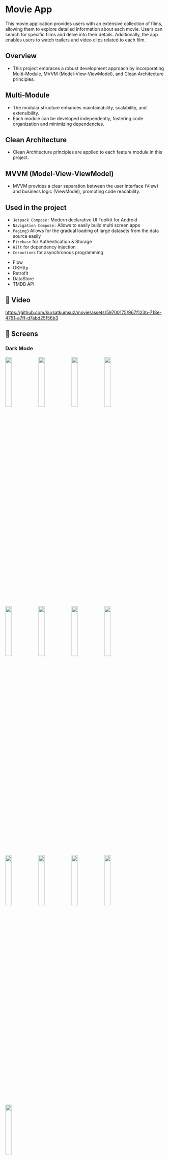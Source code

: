 # Movie App

This movie application provides users with an extensive collection of films, allowing them to explore detailed information about each movie. Users can search for specific films and delve into their details. Additionally, the app enables users to watch trailers and video clips related to each film. 

## Overview
- This project embraces a robust development approach by incorporating Multi-Module, MVVM (Model-View-ViewModel), and Clean Architecture principles.


## Multi-Module
- The modular structure enhances maintainability, scalability, and extensibility.
- Each module can be developed independently, fostering code organization and minimizing dependencies.

## Clean Architecture
- Clean Architecture principles are applied to each feature module in this project.

## MVVM (Model-View-ViewModel)
- MVVM provides a clear separation between the user interface (View) and business logic (ViewModel), promoting code readability.


    
## Used in the project

*  `Jetpack Compose:`  Modern declarative UI Toolkit for Android
*  `Navigation Compose:`  Allows to easily build multi screen apps
 *  `Paging3`  Allows for the gradual loading of large datasets from the data source easily
 *  `Firebase`  for Authentication & Storage
 *  `Hilt` for dependency injection
 *  `Coroutines` for asynchronous programming
- Flow
- OKHttp
- Retrofit
- DataStore
- TMDB API

## 📸 Video

https://github.com/kursatkumsuz/movie/assets/59700175/967f123b-718e-4751-a7ff-d7abd25f56b3

## 📸 Screens

### Dark Mode
<div>

  <img align="left" src="https://github.com/kursatkumsuz/movie/assets/59700175/c4ce2efe-392d-48d8-9336-2648edc645f0" width="20%">
  <img align="left" src="https://github.com/kursatkumsuz/movie/assets/59700175/2bd73cde-62fe-460f-9da0-a3b82bb78929" width="20%">
  <img align="left" src="https://github.com/kursatkumsuz/movie/assets/59700175/b46cca59-561e-439b-be14-b9fe9b6c26d7" width="20%">
  <img align="left" src="https://github.com/kursatkumsuz/movie/assets/59700175/74e4d7e2-3a61-4cc0-925f-4c19405650c2" width="20%">
  <img align="left" src="https://github.com/kursatkumsuz/movie/assets/59700175/362fcde3-a4fb-44fe-a4c7-489cb706a521" width="20%">
  <img align="left" src="https://github.com/kursatkumsuz/movie/assets/59700175/08993cd1-22ce-4111-80eb-b516516337cc" width="20%">
  <img align="left" src="https://github.com/kursatkumsuz/movie/assets/59700175/b6b6cb6a-29f9-4f35-92a8-52879bfc584a" width="20%">    
  <img align="left" src="https://github.com/kursatkumsuz/movie/assets/59700175/da3a2922-2781-48eb-8a58-885e17f44b20" width="20%">    
  <img align="left" src="https://github.com/kursatkumsuz/movie/assets/59700175/66111c45-f662-4879-92d8-467c14ec6005" width="20%">   
  <img align="left" src="https://github.com/kursatkumsuz/movie/assets/59700175/8071de07-3456-4840-8e3f-4e2d2ade8497" width="20%">  
  <img align="left" src="https://github.com/kursatkumsuz/movie/assets/59700175/c02bee71-e18f-4fde-b641-4ac5416ae180" width="20%">  
  <img align="left" src="https://github.com/kursatkumsuz/movie/assets/59700175/d345ba28-bd24-4a3e-9ee5-61e4e0a447ba" width="20%">     
  <img align="left" src="https://github.com/kursatkumsuz/movie/assets/59700175/25a9f2ad-603f-4e6e-9d40-bdf60977d34a" width="20%">















